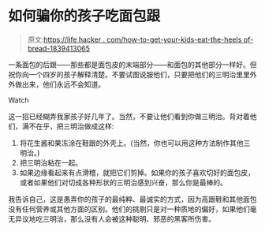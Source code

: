 # 如何骗你的孩子吃面包跟

> 原文:[https://life hacker . com/how-to-get-your-kids-eat-the-heels of-bread-1839413065](https://lifehacker.com/how-to-get-your-kids-to-eat-the-heels-of-bread-1839413065)

一条面包的后跟——那些都是面包皮的末端部分——和面包的其他部分一样好。但祝你向一个四岁的孩子解释清楚。不要试图说服他们，只要把他们的三明治里里外外做出来，他们永远不会知道。

Watch

这一招已经糊弄我家孩子好几年了。当然，不要让他们看到你做三明治。背对着他们，满不在乎，把三明治做成这样:

1.  将花生酱和果冻涂在鞋跟的外壳上。(当然，你也可以用这种方法制作其他三明治。)
2.  把三明治粘在一起。
3.  如果边缘看起来有点滑稽，就把它们剪掉。如果你的孩子喜欢切好的面包皮，或者如果他们对切成各种形状的三明治感到兴奋，那么你是最棒的。

我告诉自己，这是愚弄你的孩子的最纯粹、最诚实的方式，因为高跟鞋和其他面包没有任何营养或其他方面的区别。他们的挑剔只是对一种质地的偏好，如果他们毫无异议地吃三明治，那么没有人会被这种聪明、邪恶的黑客所伤害。